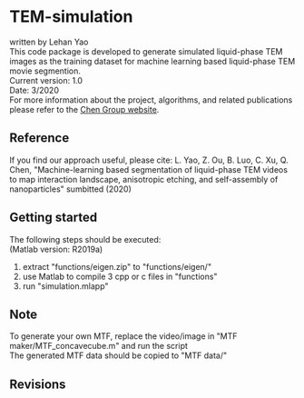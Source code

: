 # TEM-simulation
written by Lehan Yao  
This code package is developed to generate simulated liquid-phase TEM images as the training dataset for machine learning based liquid-phase TEM movie segmention.  
Current version: 1.0  
Date: 3/2020  
For more information about the project, algorithms, and related publications please refer to the [Chen Group website](https://chenlab.matse.illinois.edu/).

Reference
---------------
If you find our approach useful, please cite: L. Yao, Z. Ou, B. Luo, C. Xu, Q. Chen, "Machine-learning based segmentation of liquid-phase TEM videos to map interaction landscape, anisotropic etching, and self-assembly of nanoparticles" sumbitted (2020)

Getting started
---------------
The following steps should be executed:  
(Matlab version: R2019a)  
1. extract "functions/eigen.zip" to "functions/eigen/"
2. use Matlab to compile 3 cpp or c files in "functions"
3. run "simulation.mlapp" 

Note
---------------
To generate your own MTF, replace the video/image in "MTF maker/MTF_concavecube.m" and run the script  
The generated MTF data should be copied to "MTF data/"  

Revisions
---------------

